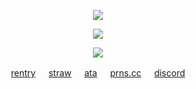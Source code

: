 
<p align = "center">
<img src="https://komarev.com/ghpvc/?username=soasp&color=lightgrey&style=plastic&label=♡"/>
</p>


<p align = "center">
<img src="https://file.garden/Z1SZxHBTpxsvkwdR/8b09ff9dd07fbb518473d0e92b6400d4-removebg-preview.png"/>
</p>

<p align = "center">
<img src="https://spotify-github-profile.kittinanx.com/api/view?uid=31eh5fb5ey6vitr6hd63nzikbbnq&cover_image=true&theme=natemoo-re&show_offline=true&background_color=121212&interchange=false&bar_color=b5b5b5&bar_color_cover=false)](https://github.com/kittinan/spotify-github-profile)"/>

<p align="center">
<a href="https://rentry.co/aphonic">rentry</a> ㅤ
<a href="https://mafios.straw.page">straw</a> ㅤ
<a href="https://soap.atabook.org">ata</a> ㅤ
<a href="https://pronouns.cc/@soasp">prns.cc</a> ㅤ
<a href="https://guns.lol/ennis">discord</a>
